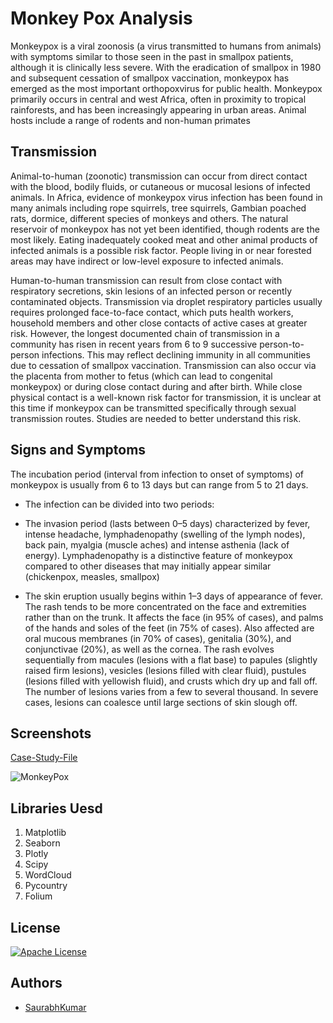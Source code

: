 
# Monkey Pox Analysis

Monkeypox is a viral zoonosis (a virus transmitted to humans from animals) with symptoms similar to those seen in the past in smallpox patients, 
although it is clinically less severe. With the eradication of smallpox in 1980 and subsequent cessation of smallpox vaccination, monkeypox has 
emerged as the most important orthopoxvirus for public health. Monkeypox primarily occurs in central and west Africa, often in proximity to tropical rainforests, and has been increasingly appearing in urban areas. Animal hosts include a range of rodents and non-human primates

## Transmission

Animal-to-human (zoonotic) transmission can occur from direct contact with the blood, bodily fluids, or cutaneous or mucosal lesions of infected animals. In Africa, 
evidence of monkeypox virus infection has been found in many animals including rope squirrels, tree squirrels, Gambian poached rats, dormice, different species of monkeys and others. 
The natural reservoir of monkeypox has not yet been identified, though rodents are the most likely. Eating inadequately cooked meat and other animal products of infected animals is a possible risk factor. People living in or near forested areas may have indirect or low-level exposure to infected animals.

Human-to-human transmission can result from close contact with respiratory secretions, 
skin lesions of an infected person or recently contaminated objects. Transmission via droplet respiratory particles usually requires prolonged face-to-face contact, which puts health workers, household members and other close contacts of active cases at greater risk. However, the longest documented chain of transmission in a community has risen in recent years from 6 to 9 successive person-to-person infections. This may reflect declining immunity in all communities due to cessation of smallpox vaccination. Transmission can also occur via the placenta from mother to fetus (which can lead to congenital monkeypox) or during close contact during and after birth. While close physical contact is a well-known risk factor for transmission, it is unclear at this time if monkeypox can be transmitted specifically through sexual transmission routes. Studies are needed to better understand this risk.

 ## Signs and Symptoms
 The incubation period (interval from infection to onset of symptoms) of monkeypox is usually from 6 to 13 days but can range from 5 to 21 days.

- The infection can be divided into two periods:

-  The invasion period (lasts between 0–5 days) characterized by fever, intense headache, lymphadenopathy (swelling of the lymph nodes), back pain, myalgia (muscle aches) and intense asthenia (lack of energy). Lymphadenopathy is a distinctive feature of monkeypox compared to other diseases that may initially appear similar (chickenpox, measles, smallpox)
-  The skin eruption usually begins within 1–3 days of appearance of fever. The rash tends to be more concentrated on the face and extremities rather than on the trunk. It affects the face (in 95% of cases), and palms of the hands and soles of the feet (in 75% of cases). Also affected are oral mucous membranes (in 70% of cases), genitalia (30%), and conjunctivae (20%), as well as the cornea. The rash evolves sequentially from macules (lesions with a flat base) to papules (slightly raised firm lesions), vesicles (lesions filled with clear fluid), pustules (lesions filled with yellowish fluid), and crusts which dry up and fall off. The number of lesions varies from a few to several thousand. In severe cases, lesions can coalesce until large sections of skin slough off.
## Screenshots

[Case-Study-File](https://github.com/py3-coder/MonkeyPox-Cases-Analysis/blob/master/Case_Study-File.pdf)

![MonkeyPox](https://user-images.githubusercontent.com/54509629/174812332-15445b29-886c-4872-a5f2-0fa09b40ebf0.png)
## Libraries Uesd

1. Matplotlib
2. Seaborn
3. Plotly
4. Scipy
5. WordCloud
6. Pycountry
7. Folium


## License

[![Apache License](https://encrypted-tbn0.gstatic.com/images?q=tbn:ANd9GcQSV_BWyJlXXxrPPqCZ4qsIqPQmlc6QM62Zqw&usqp=CAU)](https://choosealicense.com/licenses/apache-2.0/)
## Authors

- [SaurabhKumar](https://github.com/py3-coder)

